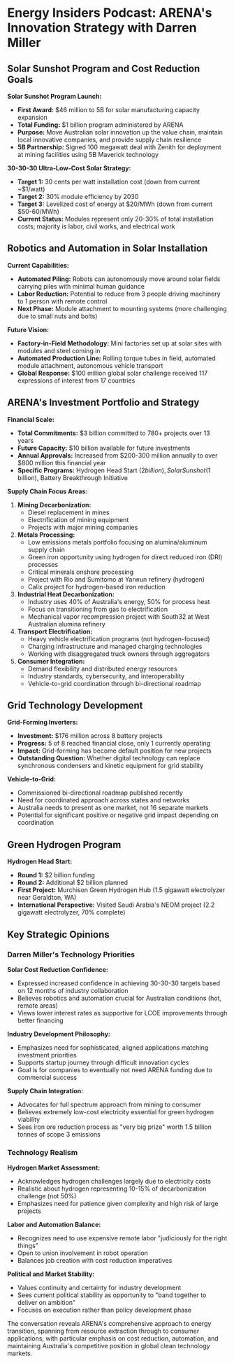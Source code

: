 # Energy Insiders Podcast: ARENA's Innovation Strategy with Darren Miller

## Solar Sunshot Program and Cost Reduction Goals

**Solar Sunshot Program Launch:**

- **First Award:** $46 million to 5B for solar manufacturing capacity expansion
- **Total Funding:** $1 billion program administered by ARENA
- **Purpose:** Move Australian solar innovation up the value chain, maintain local innovative companies, and provide supply chain resilience
- **5B Partnership:** Signed 100 megawatt deal with Zenith for deployment at mining facilities using 5B Maverick technology

**30-30-30 Ultra-Low-Cost Solar Strategy:**

- **Target 1:** 30 cents per watt installation cost (down from current ~$1/watt)
- **Target 2:** 30% module efficiency by 2030
- **Target 3:** Levelized cost of energy at $20/MWh (down from current $50-60/MWh)
- **Current Status:** Modules represent only 20-30% of total installation costs; majority is labor, civil works, and electrical work

## Robotics and Automation in Solar Installation

**Current Capabilities:**

- **Automated Piling:** Robots can autonomously move around solar fields carrying piles with minimal human guidance
- **Labor Reduction:** Potential to reduce from 3 people driving machinery to 1 person with remote control
- **Next Phase:** Module attachment to mounting systems (more challenging due to small nuts and bolts)

**Future Vision:**

- **Factory-in-Field Methodology:** Mini factories set up at solar sites with modules and steel coming in
- **Automated Production Line:** Rolling torque tubes in field, automated module attachment, autonomous vehicle transport
- **Global Response:** $100 million global solar challenge received 117 expressions of interest from 17 countries

## ARENA's Investment Portfolio and Strategy

**Financial Scale:**

- **Total Commitments:** $3 billion committed to 780+ projects over 13 years
- **Future Capacity:** $10 billion available for future investments
- **Annual Approvals:** Increased from $200-300 million annually to over $800 million this financial year
- **Specific Programs:** Hydrogen Head Start ($2 billion), Solar Sunshot ($1 billion), Battery Breakthrough Initiative

**Supply Chain Focus Areas:**

1. **Mining Decarbonization:**
   - Diesel replacement in mines
   - Electrification of mining equipment
   - Projects with major mining companies
2. **Metals Processing:**
   - Low emissions metals portfolio focusing on alumina/aluminum supply chain
   - Green iron opportunity using hydrogen for direct reduced iron (DRI) processes
   - Critical minerals onshore processing
   - Project with Rio and Sumitomo at Yarwun refinery (hydrogen)
   - Calix project for hydrogen-based iron reduction
3. **Industrial Heat Decarbonization:**
   - Industry uses 40% of Australia's energy, 50% for process heat
   - Focus on transitioning from gas to electrification
   - Mechanical vapor recompression project with South32 at West Australian alumina refinery
4. **Transport Electrification:**
   - Heavy vehicle electrification programs (not hydrogen-focused)
   - Charging infrastructure and managed charging technologies
   - Working with disaggregated truck owners through aggregators
5. **Consumer Integration:**
   - Demand flexibility and distributed energy resources
   - Industry standards, cybersecurity, and interoperability
   - Vehicle-to-grid coordination through bi-directional roadmap

## Grid Technology Development

**Grid-Forming Inverters:**

- **Investment:** $176 million across 8 battery projects
- **Progress:** 5 of 8 reached financial close, only 1 currently operating
- **Impact:** Grid-forming has become default position for new projects
- **Outstanding Question:** Whether digital technology can replace synchronous condensers and kinetic equipment for grid stability

**Vehicle-to-Grid:**

- Commissioned bi-directional roadmap published recently
- Need for coordinated approach across states and networks
- Australia needs to present as one market, not 16 separate markets
- Potential for significant positive or negative grid impact depending on coordination

## Green Hydrogen Program

**Hydrogen Head Start:**

- **Round 1:** $2 billion funding
- **Round 2:** Additional $2 billion planned
- **First Project:** Murchison Green Hydrogen Hub (1.5 gigawatt electrolyzer near Geraldton, WA)
- **International Perspective:** Visited Saudi Arabia's NEOM project (2.2 gigawatt electrolyzer, 70% complete)

## Key Strategic Opinions

### Darren Miller's Technology Priorities

**Solar Cost Reduction Confidence:**

- Expressed increased confidence in achieving 30-30-30 targets based on 12 months of industry collaboration
- Believes robotics and automation crucial for Australian conditions (hot, remote areas)
- Views lower interest rates as supportive for LCOE improvements through better financing

**Industry Development Philosophy:**

- Emphasizes need for sophisticated, aligned applications matching investment priorities
- Supports startup journey through difficult innovation cycles
- Goal is for companies to eventually not need ARENA funding due to commercial success

**Supply Chain Integration:**

- Advocates for full spectrum approach from mining to consumer
- Believes extremely low-cost electricity essential for green hydrogen viability
- Sees iron ore reduction process as "very big prize" worth 1.5 billion tonnes of scope 3 emissions

### Technology Realism

**Hydrogen Market Assessment:**

- Acknowledges hydrogen challenges largely due to electricity costs
- Realistic about hydrogen representing 10-15% of decarbonization challenge (not 50%)
- Emphasizes need for patience given complexity and high risk of large projects

**Labor and Automation Balance:**

- Recognizes need to use expensive remote labor "judiciously for the right things"
- Open to union involvement in robot operation
- Balances job creation with cost reduction imperatives

**Political and Market Stability:**

- Values continuity and certainty for industry development
- Sees current political stability as opportunity to "band together to deliver on ambition"
- Focuses on execution rather than policy development phase

The conversation reveals ARENA's comprehensive approach to energy transition, spanning from resource extraction through to consumer applications, with particular emphasis on cost reduction, automation, and maintaining Australia's competitive position in global clean technology markets.